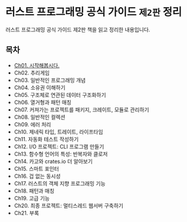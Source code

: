 # 러스트 프로그래밍 공식 가이드 `제2판` 정리

러스트 프로그래밍 공식 가이드 제2판 책을 읽고 정리한 내용입니다.

## 목차

- [Ch01. 시작해봅시다.](ch01_intro/README.md)
- Ch02. 추리게임
- Ch03. 일반적인 프로그래밍 개념
- Ch04. 소유권 이해하기
- Ch05. 구조체로 연관된 데이터 구조화하기
- Ch06. 열거형과 패턴 매칭
- Ch07. 커져가는 프로젝트를 패키지, 크레이트, 모듈로 관리하기
- Ch08. 일반적인 컬렉션
- Ch09. 에러 처리
- Ch10. 제네릭 타입, 트레이트, 라이프타임
- Ch11. 자동화 테스트 작성하기
- Ch12. I/O 프로젝트: CLI 프로그램 만들기
- Ch13. 함수형 언어의 특성: 반복자와 클로저
- Ch14. 카고와 crates.io 더 알아보기
- Ch15. 스마트 포인터
- Ch16. 겁 없는 동시성
- Ch17. 러스트의 객체 지향 프로그래밍 기능
- Ch18. 패턴과 매칭
- Ch19. 고급 기능
- Ch20. 최종 프로젝트: 멀티스레드 웹서버 구축하기
- Ch21. 부록
